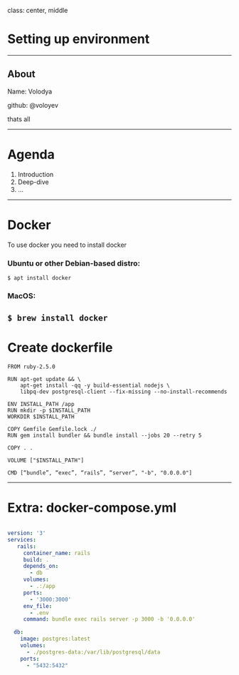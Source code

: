 class: center, middle

# Setting up environment 

---

## About

Name: Volodya

github: @voloyev

thats all

---

# Agenda

1. Introduction
2. Deep-dive
3. ...

---

# Docker

 To use docker you need to install docker

 ### Ubuntu or other Debian-based distro:
 
 `$ apt install docker`
 
 ### MacOS:
 
 `$ brew install docker`
---

# Create dockerfile

```docker
FROM ruby-2.5.0

RUN apt-get update && \
    apt-get install -qq -y build-essential nodejs \
    libpq-dev postgresql-client --fix-missing --no-install-recommends

ENV INSTALL_PATH /app
RUN mkdir -p $INSTALL_PATH
WORKDIR $INSTALL_PATH

COPY Gemfile Gemfile.lock ./
RUN gem install bundler && bundle install --jobs 20 --retry 5

COPY . .

VOLUME ["$INSTALL_PATH"]

CMD [“bundle”, “exec”, “rails”, “server”, "-b", "0.0.0.0"]
```

---

# Extra: docker-compose.yml

```yml

version: '3'
services:
   rails:
     container_name: rails
     build: .
     depends_on:
       - db
     volumes:
       - .:/app
     ports:
       - '3000:3000'
     env_file:
       - .env
     command: bundle exec rails server -p 3000 -b '0.0.0.0'

  db:
    image: postgres:latest
    volumes:
      - ./postgres-data:/var/lib/postgresql/data
    ports:
      - "5432:5432"
```
